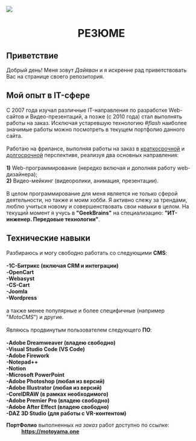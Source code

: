 ![](https://motoyama.one/mt-content/uploads/2016/08/image0.gif "")
# <p style="text-align: center;">РЕЗЮМЕ</p>

<a name="myTag_1"><h2>Приветствие</h2></a>
<dl>
  Добрый день! Меня зовут <i>Дайяван</i> и я искренне рад приветствовать Вас на странице своего репозитория.
</dl>

<a name="myTag_2"><h2>Мой опыт в IT-сфере</h2></a>
<dl>
  С 2007 года изучал различные IT-направления по разработке Web-сайтов и Видео-презентаций, а позже (с 2010 года) стал выполнять работы на заказ. Исключая устаревшую технологию <i>#flash</i> наиболее значимые работы можно посмотреть в текущем портфолио данного сайта.<br>
  <br>
  Работаю на фрилансе, выполняя работы на заказ в <u>краткосрочной</u> и <u>долгосрочной</u> перспективе, реализуя два основных направления:<br>
  <br>
	<b>1)</b> Web-программирование (нередко включая и дополняя работу web-дизайнера);<br>
	<b>2)</b> Видео-мейкинг (видеоролики, анимация, презентации).<br>
  <br>
  В целом программирование для меня является не только сферой деятельности, но также и моим хобби. Я активно слежу за трендами, люблю учиться новому и совершенствовать свои навыки в целом. На текущий момент я учусь в <strong>"GeekBrains"</strong> на специализацию: <strong>"ИT-инженер. Передовые технологии"</strong>.
</dl>

<a name="myTag_3"><h2>Технические навыки</h2></a>
<dl>
  Разбираюсь и могу свободно работать со следующими <strong>CMS</strong>:<br><br>
	<b>
		-1С-Битрикс (включая CRM и интеграции)<br>
		-OpenCart<br>
		-Webasyst<br>
		-CS-Cart<br>
		-Joomla<br>
		-Wordpress
	</b><br><br>
	а также менее популярные и более специфичные (например "<i>MotoCMS</i>") и другие.
	<br><br>
	Являюсь продвинутым пользователем следующего <strong>ПО</strong>:
	<br><br>
	<b>
		-Adobe Dreamweaver (владею свободно)<br>
		-Visual Studio Code (VS Code)<br>
		-Adobe Firework<br>
		-Notepad++<br>
		-Notion<br>
		-Microsoft PowerPoint<br>
		-Adobe Photoshop (любая из версий)<br>
		-Adobe Illustrator (любая из версий)<br>
		-CorelDRAW (в рамках необходимого)<br>
		-Adobe Premier Pro (владею свободно)<br>
		-Adobe After Effect (владею свободно)<br>
		-DAZ 3D Studio (для работы с VR-контентом)
	</b>
</dl>

<dl>
  <strong>ПортФолио</strong> выполненных <i>на заказ</i> работ доступно по ссылке:
  <dd><b><a href="https://motoyama.one" target="_blank">https://motoyama.one</a></b></dd>
</dl>
